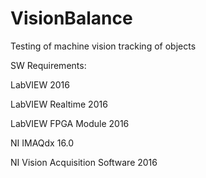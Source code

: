 # VisionBalance
Testing of machine vision tracking of objects

SW Requirements:

LabVIEW 2016

LabVIEW Realtime 2016

LabVIEW FPGA Module 2016

NI IMAQdx 16.0

NI Vision Acquisition Software 2016
